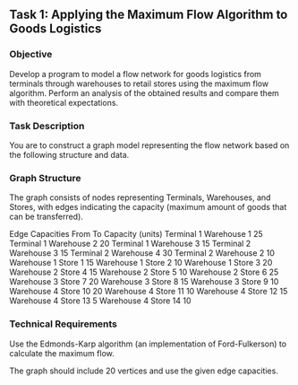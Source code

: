 ## Task 1: Applying the Maximum Flow Algorithm to Goods Logistics

### Objective
Develop a program to model a flow network for goods logistics from terminals through warehouses to retail stores using the maximum flow algorithm. Perform an analysis of the obtained results and compare them with theoretical expectations.

### Task Description
You are to construct a graph model representing the flow network based on the following structure and data.

### Graph Structure
The graph consists of nodes representing Terminals, Warehouses, and Stores, with edges indicating the capacity (maximum amount of goods that can be transferred).

Edge Capacities
From	To	Capacity (units)
Terminal 1	Warehouse 1	25
Terminal 1	Warehouse 2	20
Terminal 1	Warehouse 3	15
Terminal 2	Warehouse 3	15
Terminal 2	Warehouse 4	30
Terminal 2	Warehouse 2	10
Warehouse 1	Store 1	15
Warehouse 1	Store 2	10
Warehouse 1	Store 3	20
Warehouse 2	Store 4	15
Warehouse 2	Store 5	10
Warehouse 2	Store 6	25
Warehouse 3	Store 7	20
Warehouse 3	Store 8	15
Warehouse 3	Store 9	10
Warehouse 4	Store 10	20
Warehouse 4	Store 11	10
Warehouse 4	Store 12	15
Warehouse 4	Store 13	5
Warehouse 4	Store 14	10

### Technical Requirements
Use the Edmonds-Karp algorithm (an implementation of Ford-Fulkerson) to calculate the maximum flow.

The graph should include 20 vertices and use the given edge capacities.

